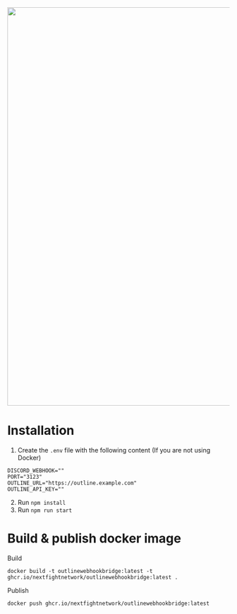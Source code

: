 <div align="center">
  <img width="900px" src="https://github.com/NextFightNetwork/OutlineToDiscord/assets/114857048/d64574ac-b583-4b8d-b9a4-184949b2d75c">
</div>

# Installation

1. Create the `.env` file with the following content (If you are not using Docker)
  ```
  DISCORD_WEBHOOK=""
  PORT="3123"
  OUTLINE_URL="https://outline.example.com"
  OUTLINE_API_KEY=""
  ```
2. Run `npm install`
3. Run `npm run start`

# Build & publish docker image

Build
```
docker build -t outlinewebhookbridge:latest -t ghcr.io/nextfightnetwork/outlinewebhookbridge:latest .
```

Publish
```
docker push ghcr.io/nextfightnetwork/outlinewebhookbridge:latest
```
